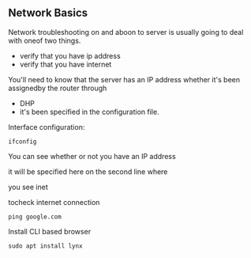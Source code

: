 Network Basics
---

Network troubleshooting on and aboon to server is usually going to deal with oneof two things.

* verify that you have ip address
* verify that you have internet

You'll need to know that the server has an IP address whether it's been assignedby the router through

* DHP  
* it's been specified in the configuration file.

Interface configuration:

    ifconfig

You can see whether or not you have an IP address

it will be specified here on the second line where

you see inet 

tocheck internet connection
 
    ping google.com

Install CLI based browser

    sudo apt install lynx


